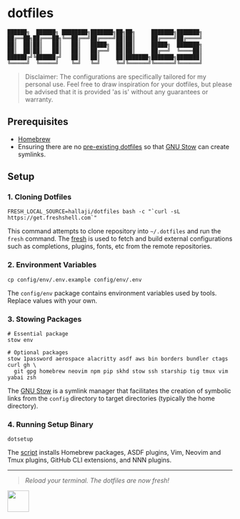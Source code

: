 # dotfiles

```text
██████╗  ██████╗ ████████╗███████╗██╗██╗     ███████╗███████╗
██╔══██╗██╔═══██╗╚══██╔══╝██╔════╝██║██║     ██╔════╝██╔════╝
██║  ██║██║   ██║   ██║   █████╗  ██║██║     █████╗  ███████╗
██║  ██║██║   ██║   ██║   ██╔══╝  ██║██║     ██╔══╝  ╚════██║
██████╔╝╚██████╔╝   ██║   ██║     ██║███████╗███████╗███████║
╚═════╝  ╚═════╝    ╚═╝   ╚═╝     ╚═╝╚══════╝╚══════╝╚══════╝
```

> Disclaimer: The configurations are specifically tailored for my personal use.
> Feel free to draw inspiration for your dotfiles, but please be advised that it
> is provided 'as is' without any guarantees or warranty.

## Prerequisites

- [Homebrew](https://brew.sh)
- Ensuring there are no [pre-existing dotfiles](config/bin/.local/bin/rm-symlinks) so that [GNU Stow](https://www.gnu.org/software/stow/manual/stow.html)
  can create symlinks.

## Setup

### 1. Cloning Dotfiles

```shell
FRESH_LOCAL_SOURCE=hallaji/dotfiles bash -c "`curl -sL https://get.freshshell.com`"
```

This command attempts to clone repository into `~/.dotfiles` and run the
`fresh` command. The [fresh](https://freshshell.com) is used to fetch and build
external configurations such as completions, plugins, fonts, etc from the
remote repositories.

### 2. Environment Variables

```shell
cp config/env/.env.example config/env/.env
```

The `config/env` package contains environment variables used by tools. Replace
values with your own.

### 3. Stowing Packages

```shell
# Essential package
stow env

# Optional packages
stow 1password aerospace alacritty asdf aws bin borders bundler ctags curl gh \
  git gpg homebrew neovim npm pip skhd stow ssh starship tig tmux vim yabai zsh
```

The [GNU Stow](https://www.gnu.org/software/stow/manual/stow.html) is a symlink
manager that facilitates the creation of symbolic links from the `config`
directory to target directories (typically the home directory).

### 4. Running Setup Binary

```shell
dotsetup
```

The [script](config/bin/.local/bin/dotsetup) installs Homebrew packages, ASDF plugins, Vim, Neovim and Tmux
plugins, GitHub CLI extensions, and NNN plugins.

---

> _Reload your terminal. The dotfiles are now fresh!_

<a href="https://hallaji.com">
  <img src="https://hallaji.com/assets/fav/fav.svg" widht="48" height="48">
</a>
